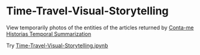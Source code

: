 # Time-Travel-Visual-Storytelling


View temporarily photos of the entities of the articles returned by [Conta-me Historias Temporal Summarization](https://github.com/LIAAD/TemporalSummarizationFramework)


Try [Time-Travel-Visual-Storytelling.ipynb](https://nbviewer.jupyter.org/github/nunokisc/Time-Travel-Visual-Storytelling/blob/master/Time-Travel-Visual-Storytelling.ipynb)
